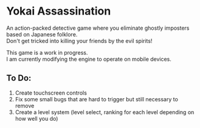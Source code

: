 #  Yokai Assassination
An action-packed detective game where you eliminate ghostly imposters based on Japanese folklore.<br>
Don't get tricked into killing your friends by the evil spirits!<br>

This game is a work in progress.<br>
I am currently modifying the engine to operate on mobile devices.<br>

##  To Do:
1. Create touchscreen controls
2. Fix some small bugs that are hard to trigger but still necessary to remove
3. Create a level system (level select, ranking for each level depending on how well you do)
